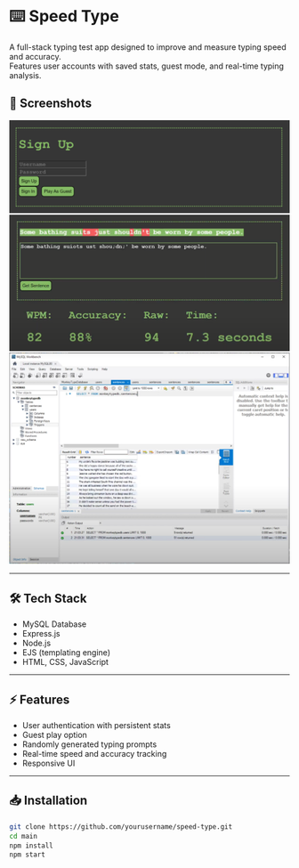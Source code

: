 ﻿# ⌨️ Speed Type

A full-stack typing test app designed to improve and measure typing speed and accuracy.  
Features user accounts with saved stats, guest mode, and real-time typing analysis.


## 📸 Screenshots
![Sign In Screen](readmeimages\sign-up-screen.png)
![Typing Test](readmeimages\end-screen.png)
![DB Example](https://github.com/AntNeedsHelp/Speed-Type/blob/main/readmeimages/db-example.png)    

---

## 🛠️ Tech Stack
- MySQL Database  
- Express.js  
- Node.js  
- EJS (templating engine)  
- HTML, CSS, JavaScript  

---

## ⚡ Features
- User authentication with persistent stats  
- Guest play option  
- Randomly generated typing prompts  
- Real-time speed and accuracy tracking  
- Responsive UI  

---

## 📥 Installation
```bash
git clone https://github.com/yourusername/speed-type.git
cd main
npm install
npm start


